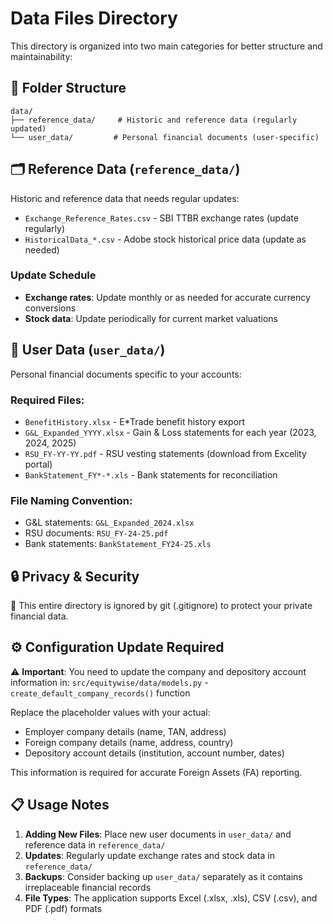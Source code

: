 # Data Files Directory

This directory is organized into two main categories for better structure and maintainability:

## 📁 Folder Structure

```
data/
├── reference_data/     # Historic and reference data (regularly updated)
└── user_data/         # Personal financial documents (user-specific)
```

## 🗂️ Reference Data (`reference_data/`)

Historic and reference data that needs regular updates:

- `Exchange_Reference_Rates.csv` - SBI TTBR exchange rates (update regularly)
- `HistoricalData_*.csv` - Adobe stock historical price data (update as needed)

### Update Schedule
- **Exchange rates**: Update monthly or as needed for accurate currency conversions
- **Stock data**: Update periodically for current market valuations

## 👤 User Data (`user_data/`)

Personal financial documents specific to your accounts:

### Required Files:
- `BenefitHistory.xlsx` - E*Trade benefit history export
- `G&L_Expanded_YYYY.xlsx` - Gain & Loss statements for each year (2023, 2024, 2025)
- `RSU_FY-YY-YY.pdf` - RSU vesting statements (download from Excelity portal)
- `BankStatement_FY*-*.xls` - Bank statements for reconciliation

### File Naming Convention:
- G&L statements: `G&L_Expanded_2024.xlsx`
- RSU documents: `RSU_FY-24-25.pdf`
- Bank statements: `BankStatement_FY24-25.xls`

## 🔒 Privacy & Security

📁 This entire directory is ignored by git (.gitignore) to protect your private financial data.

## ⚙️ Configuration Update Required

⚠️ **Important**: You need to update the company and depository account information in:
`src/equitywise/data/models.py` - `create_default_company_records()` function

Replace the placeholder values with your actual:
- Employer company details (name, TAN, address)
- Foreign company details (name, address, country)  
- Depository account details (institution, account number, dates)

This information is required for accurate Foreign Assets (FA) reporting.

## 📋 Usage Notes

1. **Adding New Files**: Place new user documents in `user_data/` and reference data in `reference_data/`
2. **Updates**: Regularly update exchange rates and stock data in `reference_data/`
3. **Backups**: Consider backing up `user_data/` separately as it contains irreplaceable financial records
4. **File Types**: The application supports Excel (.xlsx, .xls), CSV (.csv), and PDF (.pdf) formats